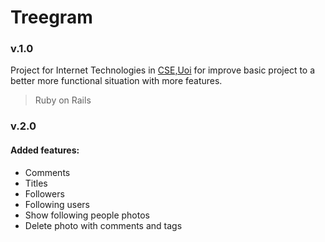 # Treegram

<h3>v.1.0</h3>


Project for Internet Technologies in [CSE,Uoi](https://www.cs.uoi.gr/) for improve basic project to a better more functional situation with more features.

> Ruby on Rails 



<h3>v.2.0</h3>

<h4>Added features:</h4>


<ul>
<li>Comments</li>
<li>Titles</li>
<li>Followers</li>
<li>Following users</li>
<li>Show following people photos</li>  
<li>Delete photo with comments and tags </li>
</ul> 
